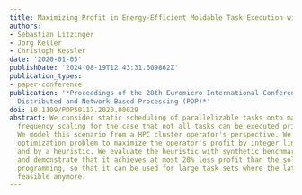 ```yaml
---
title: Maximizing Profit in Energy-Efficient Moldable Task Execution with Deadline
authors:
- Sebastian Litzinger
- Jörg Keller
- Christoph Kessler
date: '2020-01-05'
publishDate: '2024-08-19T12:43:31.609862Z'
publication_types:
- paper-conference
publication: '*Proceedings of the 28th Euromicro International Conference on Parallel,
  Distributed and Network-Based Processing (PDP)*'
doi: 10.1109/PDP50117.2020.00029
abstract: We consider static scheduling of parallelizable tasks onto machines with
  frequency scaling for the case that not all tasks can be executed prior to a deadline.
  We model this scenario from a HPC cluster operator's perspective. We solve the combinatorial
  optimization problem to maximize the operator's profit by integer linear programming
  and by a heuristic. We evaluate the heuristic with synthetic benchmark task sets
  and demonstrate that it achieves at most 20% less profit than the solution via linear
  programming, so that it can be used for large task sets where the latter is not
  feasible anymore.
---
```

